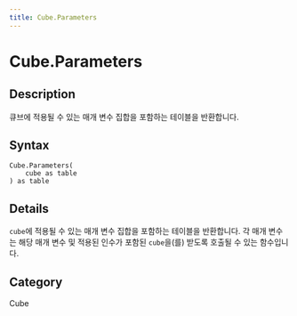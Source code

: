 ```yaml
---
title: Cube.Parameters
---
```


# Cube.Parameters


## Description

큐브에 적용될 수 있는 매개 변수 집합을 포함하는 테이블을 반환합니다.


## Syntax

```powerquery
Cube.Parameters(
    cube as table
) as table
```


## Details

<code>cube</code>에 적용될 수 있는 매개 변수 집합을 포함하는 테이블을 반환합니다. 각 매개 변수는 해당 매개 변수 및 적용된 인수가 포함된 <code>cube</code>을(를) 받도록 호출될 수 있는 함수입니다.



## Category
Cube
